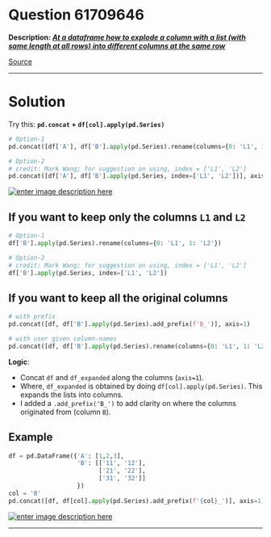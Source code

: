 # Question 61709646

**Description: [_At a dataframe how to explode a column with a list (with same length at all rows) into different columns at the same row_][#Q]**

[Source][#Q]

[#Q]: https://stackoverflow.com/questions/61709646/at-a-dataframe-how-to-explode-a-column-with-a-list-with-same-length-at-all-rows

---

# Solution

Try this: **`pd.concat` + `df[col].apply(pd.Series)`**

```python
# Option-1
pd.concat([df['A'], df['B'].apply(pd.Series).rename(columns={0: 'L1', 1: 'L2'})], axis=1)

# Option-2
# credit: Mark Wang; for suggestion on using, index = ['L1', 'L2']
pd.concat([df['A'], df['B'].apply(pd.Series, index=['L1', 'L2'])], axis=1)
```

[![enter image description here][1]][1]

## If you want to keep only the columns `L1` and `L2`

```python
# Option-1
df['B'].apply(pd.Series).rename(columns={0: 'L1', 1: 'L2'})

# Option-2
# credit: Mark Wang; for suggestion on using, index = ['L1', 'L2']
df['B'].apply(pd.Series, index=['L1', 'L2'])
```

## If you want to keep all the original columns

```python
# with prefix
pd.concat([df, df['B'].apply(pd.Series).add_prefix(f'B_')], axis=1)

# with user given column-names
pd.concat([df, df['B'].apply(pd.Series).rename(columns={0: 'L1', 1: 'L2'})], axis=1)
```

**Logic**:

- Concat `df` and `df_expanded` along the columns (`axis=1`).
- Where, `df_expanded` is obtained by doing `df[col].apply(pd.Series)`.
  This expands the lists into columns.
- I added a `.add_prefix('B_')` to add clarity on where the columns originated from (column `B`).

## Example

```python
df = pd.DataFrame({'A': [1,2,3],
                   'B': [['11', '12'],
                         ['21', '22'],
                         ['31', '32']]
                   })
col = 'B'
pd.concat([df, df[col].apply(pd.Series).add_prefix(f'{col}_')], axis=1)
```

[![enter image description here][2]][2]

<!--- Ref --->

  [1]: https://i.stack.imgur.com/yiSS1.png
  [2]: https://i.stack.imgur.com/RYLcl.png

---
